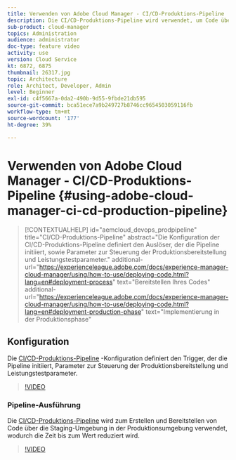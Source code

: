 ```yaml
---
title: Verwenden von Adobe Cloud Manager - CI/CD-Produktions-Pipeline
description: Die CI/CD-Produktions-Pipeline wird verwendet, um Code über die Staging-Umgebung zu erstellen und bereitzustellen, wodurch die Zeit bis zum Wert reduziert wird. Die Konfiguration der CI/CD-Produktions-Pipeline definiert den Auslöser, der die Pipeline initiiert, sowie Parameter zur Steuerung der Produktionsbereitstellung und Leistungstestparameter.
sub-product: cloud-manager
topics: Administration
audience: administrator
doc-type: feature video
activity: use
version: Cloud Service
kt: 6872, 6875
thumbnail: 26317.jpg
topic: Architecture
role: Architect, Developer, Admin
level: Beginner
exl-id: c4f5667a-0da2-490b-9d55-9fbde21db595
source-git-commit: bca51ece7a9b249727b8746cc9654503059116fb
workflow-type: tm+mt
source-wordcount: '177'
ht-degree: 39%

---
```


# Verwenden von Adobe Cloud Manager - CI/CD-Produktions-Pipeline {#using-adobe-cloud-manager-ci-cd-production-pipeline}

>[!CONTEXTUALHELP]
>id="aemcloud_devops_prodpipeline"
>title="CI/CD-Produktions-Pipeline"
>abstract="Die Konfiguration der CI/CD-Produktions-Pipeline definiert den Auslöser, der die Pipeline initiiert, sowie Parameter zur Steuerung der Produktionsbereitstellung und Leistungstestparameter."
>additional-url="https://experienceleague.adobe.com/docs/experience-manager-cloud-manager/using/how-to-use/deploying-code.html?lang=en#deployment-process" text="Bereitstellen Ihres Codes"
>additional-url="https://experienceleague.adobe.com/docs/experience-manager-cloud-manager/using/how-to-use/deploying-code.html?lang=en#deployment-production-phase" text="Implementierung in der Produktionsphase"

## Konfiguration

Die [CI/CD-Produktions-Pipeline](https://experienceleague.adobe.com/docs/experience-manager-cloud-manager/using/how-to-use/configuring-pipeline.html?lang=de) -Konfiguration definiert den Trigger, der die Pipeline initiiert, Parameter zur Steuerung der Produktionsbereitstellung und Leistungstestparameter.

>[!VIDEO](https://video.tv.adobe.com/v/26314/?quality=12&learn=on)

### Pipeline-Ausführung

Die [CI/CD-Produktions-Pipeline](https://experienceleague.adobe.com/docs/experience-manager-cloud-manager/using/how-to-use/deploying-code.html?lang=de) wird zum Erstellen und Bereitstellen von Code über die Staging-Umgebung in der Produktionsumgebung verwendet, wodurch die Zeit bis zum Wert reduziert wird.

>[!VIDEO](https://video.tv.adobe.com/v/26317/?quality=12&learn=on)
